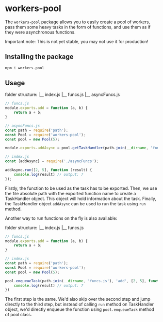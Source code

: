 # workers-pool


The `workers-pool` package allows you to easily create a pool of workers, pass them
some heavy tasks in the form of functions, and use them as if they were asynchronous functions.

Important note: This is not yet stable, you may not use it for production!

## Installing the package
```js
npm i workers-pool
```

## Usage

folder structure:
  |__ index.js
  |__ funcs.js
  |__ asyncFuncs.js

```js
// funcs.js
module.exports.add = function (a, b) {
    return a + b;
}
```

```js
// asyncFuncs.js
const path = require('path');
const Pool = require('workers-pool');
const pool = new Pool(5);

module.exports.addAsync = pool.getTaskHandler(path.join(__dirname, 'funcs.js'), 'add');
```

```js
// index.js
const {addAsync} = require('./asyncFuncs');

addAsync.run([2, 5], function (result) {
    console.log(result) // output: 7
});
```
Firstly, the function to be used as the task has to be exported. 
Then, we use the file absolute path with the exported
function name to create a TaskHandler object. This object will hold
information about the task. Finally, the TaskHandler object `addAsync`
can be used to run the task using `run` method.

Another way to run functions on the fly is also available: 

folder structure:
  |__ index.js
  |__ funcs.js

```js
// funcs.js
module.exports.add = function (a, b) {
    return a + b;
}
```

```js
// index.js
const path = require('path');
const Pool = require('workers-pool');
const pool = new Pool(5);

pool.enqueueTask(path.join(__dirname, 'funcs.js'), 'add', [2, 5], function (result){
    console.log(result) // output: 7
})
```
The first step is the same. We'd also skip over the second step and
jump directly to the third step, but instead of calling `run` method
on TaskHandler object, we'd directly enqueue the function using 
`pool.enqueueTask` method of pool class.